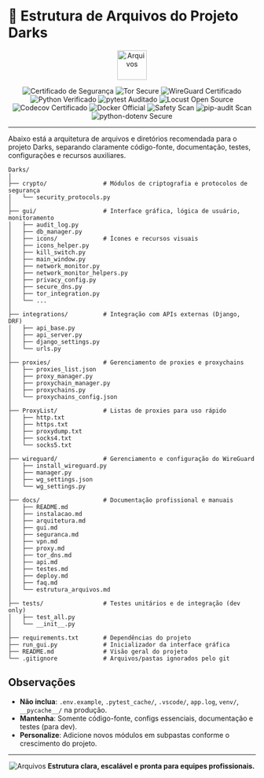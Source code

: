 # 📁 Estrutura de Arquivos do Projeto Darks

<p align="center">
  <img src="https://img.icons8.com/fluency/96/folder-invoices--v2.png" alt="Arquivos" width="60"/>
</p>

<p align="center">
  <img src="https://img.shields.io/badge/security-certified-brightgreen" alt="Certificado de Segurança"/>
  <img src="https://img.shields.io/badge/tor-secure-blueviolet" alt="Tor Secure"/>
  <img src="https://img.shields.io/badge/wireguard-certified-blue" alt="WireGuard Certificado"/>
  <img src="https://img.shields.io/badge/python-verified-blue" alt="Python Verificado"/>
  <img src="https://img.shields.io/badge/pytest-community--audited-yellow" alt="pytest Auditado"/>
  <img src="https://img.shields.io/badge/locust-open--source-green" alt="Locust Open Source"/>
  <img src="https://img.shields.io/badge/coverage-Codecov%20Certified-orange" alt="Codecov Certificado"/>
  <img src="https://img.shields.io/badge/docker-official-blue" alt="Docker Official"/>
  <img src="https://img.shields.io/badge/safety-vuln--scan-green" alt="Safety Scan"/>
  <img src="https://img.shields.io/badge/pip--audit-vuln--scan-green" alt="pip-audit Scan"/>
  <img src="https://img.shields.io/badge/python--dotenv-secure-green" alt="python-dotenv Secure"/>
</p>

---

Abaixo está a arquitetura de arquivos e diretórios recomendada para o projeto Darks, separando claramente código-fonte, documentação, testes, configurações e recursos auxiliares.

```
Darks/
│
├── crypto/                # Módulos de criptografia e protocolos de segurança
│   └── security_protocols.py
│
├── gui/                   # Interface gráfica, lógica de usuário, monitoramento
│   ├── audit_log.py
│   ├── db_manager.py
│   ├── icons/             # Ícones e recursos visuais
│   ├── icons_helper.py
│   ├── kill_switch.py
│   ├── main_window.py
│   ├── network_monitor.py
│   ├── network_monitor_helpers.py
│   ├── privacy_config.py
│   ├── secure_dns.py
│   ├── tor_integration.py
│   └── ...
│
├── integrations/          # Integração com APIs externas (Django, DRF)
│   ├── api_base.py
│   ├── api_server.py
│   ├── django_settings.py
│   └── urls.py
│
├── proxies/               # Gerenciamento de proxies e proxychains
│   ├── proxies_list.json
│   ├── proxy_manager.py
│   ├── proxychain_manager.py
│   ├── proxychains.py
│   └── proxychains_config.json
│
├── ProxyList/             # Listas de proxies para uso rápido
│   ├── http.txt
│   ├── https.txt
│   ├── proxydump.txt
│   ├── socks4.txt
│   └── socks5.txt
│
├── wireguard/             # Gerenciamento e configuração do WireGuard
│   ├── install_wireguard.py
│   ├── manager.py
│   ├── wg_settings.json
│   └── wg_settings.py
│
├── docs/                  # Documentação profissional e manuais
│   ├── README.md
│   ├── instalacao.md
│   ├── arquitetura.md
│   ├── gui.md
│   ├── seguranca.md
│   ├── vpn.md
│   ├── proxy.md
│   ├── tor_dns.md
│   ├── api.md
│   ├── testes.md
│   ├── deploy.md
│   ├── faq.md
│   └── estrutura_arquivos.md
│
├── tests/                 # Testes unitários e de integração (dev only)
│   ├── test_all.py
│   └── __init__.py
│
├── requirements.txt       # Dependências do projeto
├── run_gui.py             # Inicializador da interface gráfica
├── README.md              # Visão geral do projeto
└── .gitignore             # Arquivos/pastas ignorados pelo git
```

## Observações
- **Não inclua**: `.env.example`, `.pytest_cache/`, `.vscode/`, `app.log`, `venv/`, `__pycache__/` na produção.
- **Mantenha**: Somente código-fonte, configs essenciais, documentação e testes (para dev).
- **Personalize**: Adicione novos módulos em subpastas conforme o crescimento do projeto.

---
<p align="center">
  <img src="https://img.icons8.com/fluency/48/folder-invoices--v2.png" alt="Arquivos"/>
  <b>Estrutura clara, escalável e pronta para equipes profissionais.</b>
</p>
